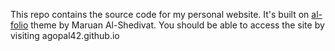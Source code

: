 This repo contains the source code for my personal website. It's built on [al-folio](https://github.com/alshedivat/al-folio) theme by Maruan Al-Shedivat. 
You should be able to access the site by visiting agopal42.github.io